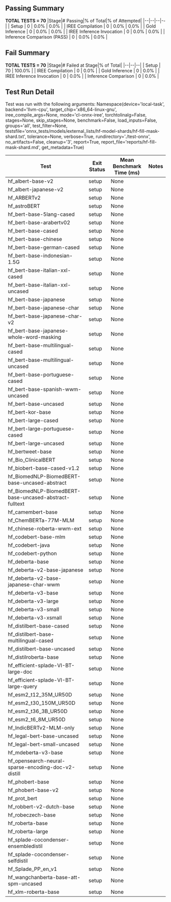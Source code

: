 ## Passing Summary

**TOTAL TESTS = 70**
|Stage|# Passing|% of Total|% of Attempted|
|--|--|--|--|
| Setup | 0 | 0.0% | 0.0% |
| IREE Compilation | 0 | 0.0% | 0.0% |
| Gold Inference | 0 | 0.0% | 0.0% |
| IREE Inference Invocation | 0 | 0.0% | 0.0% |
| Inference Comparison (PASS) | 0 | 0.0% | 0.0% |
## Fail Summary

**TOTAL TESTS = 70**
|Stage|# Failed at Stage|% of Total|
|--|--|--|
| Setup | 70 | 100.0% |
| IREE Compilation | 0 | 0.0% |
| Gold Inference | 0 | 0.0% |
| IREE Inference Invocation | 0 | 0.0% |
| Inference Comparison | 0 | 0.0% |
## Test Run Detail
Test was run with the following arguments:
Namespace(device='local-task', backend='llvm-cpu', target_chip='x86_64-linux-gnu', iree_compile_args=None, mode='cl-onnx-iree', torchtolinalg=False, stages=None, skip_stages=None, benchmark=False, load_inputs=False, groups='all', test_filter=None, testsfile='onnx_tests/models/external_lists/hf-model-shards/hf-fill-mask-shard.txt', tolerance=None, verbose=True, rundirectory='./test-onnx', no_artifacts=False, cleanup='3', report=True, report_file='reports/hf-fill-mask-shard.md', get_metadata=True)

| Test | Exit Status | Mean Benchmark Time (ms) | Notes |
|--|--|--|--|
| hf_albert-base-v2 | setup | None | |
| hf_albert-japanese-v2 | setup | None | |
| hf_ARBERTv2 | setup | None | |
| hf_astroBERT | setup | None | |
| hf_bert-base-5lang-cased | setup | None | |
| hf_bert-base-arabertv02 | setup | None | |
| hf_bert-base-cased | setup | None | |
| hf_bert-base-chinese | setup | None | |
| hf_bert-base-german-cased | setup | None | |
| hf_bert-base-indonesian-1.5G | setup | None | |
| hf_bert-base-italian-xxl-cased | setup | None | |
| hf_bert-base-italian-xxl-uncased | setup | None | |
| hf_bert-base-japanese | setup | None | |
| hf_bert-base-japanese-char | setup | None | |
| hf_bert-base-japanese-char-v2 | setup | None | |
| hf_bert-base-japanese-whole-word-masking | setup | None | |
| hf_bert-base-multilingual-cased | setup | None | |
| hf_bert-base-multilingual-uncased | setup | None | |
| hf_bert-base-portuguese-cased | setup | None | |
| hf_bert-base-spanish-wwm-uncased | setup | None | |
| hf_bert-base-uncased | setup | None | |
| hf_bert-kor-base | setup | None | |
| hf_bert-large-cased | setup | None | |
| hf_bert-large-portuguese-cased | setup | None | |
| hf_bert-large-uncased | setup | None | |
| hf_bertweet-base | setup | None | |
| hf_Bio_ClinicalBERT | setup | None | |
| hf_biobert-base-cased-v1.2 | setup | None | |
| hf_BiomedNLP-BiomedBERT-base-uncased-abstract | setup | None | |
| hf_BiomedNLP-BiomedBERT-base-uncased-abstract-fulltext | setup | None | |
| hf_camembert-base | setup | None | |
| hf_ChemBERTa-77M-MLM | setup | None | |
| hf_chinese-roberta-wwm-ext | setup | None | |
| hf_codebert-base-mlm | setup | None | |
| hf_codebert-java | setup | None | |
| hf_codebert-python | setup | None | |
| hf_deberta-base | setup | None | |
| hf_deberta-v2-base-japanese | setup | None | |
| hf_deberta-v2-base-japanese-char-wwm | setup | None | |
| hf_deberta-v3-base | setup | None | |
| hf_deberta-v3-large | setup | None | |
| hf_deberta-v3-small | setup | None | |
| hf_deberta-v3-xsmall | setup | None | |
| hf_distilbert-base-cased | setup | None | |
| hf_distilbert-base-multilingual-cased | setup | None | |
| hf_distilbert-base-uncased | setup | None | |
| hf_distilroberta-base | setup | None | |
| hf_efficient-splade-VI-BT-large-doc | setup | None | |
| hf_efficient-splade-VI-BT-large-query | setup | None | |
| hf_esm2_t12_35M_UR50D | setup | None | |
| hf_esm2_t30_150M_UR50D | setup | None | |
| hf_esm2_t36_3B_UR50D | setup | None | |
| hf_esm2_t6_8M_UR50D | setup | None | |
| hf_IndicBERTv2-MLM-only | setup | None | |
| hf_legal-bert-base-uncased | setup | None | |
| hf_legal-bert-small-uncased | setup | None | |
| hf_mdeberta-v3-base | setup | None | |
| hf_opensearch-neural-sparse-encoding-doc-v2-distill | setup | None | |
| hf_phobert-base | setup | None | |
| hf_phobert-base-v2 | setup | None | |
| hf_prot_bert | setup | None | |
| hf_robbert-v2-dutch-base | setup | None | |
| hf_robeczech-base | setup | None | |
| hf_roberta-base | setup | None | |
| hf_roberta-large | setup | None | |
| hf_splade-cocondenser-ensembledistil | setup | None | |
| hf_splade-cocondenser-selfdistil | setup | None | |
| hf_Splade_PP_en_v1 | setup | None | |
| hf_wangchanberta-base-att-spm-uncased | setup | None | |
| hf_xlm-roberta-base | setup | None | |
